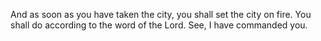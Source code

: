 And as soon as you have taken the city, you shall set the city on fire. You shall do according to the word of the Lord. See, I have commanded you.
